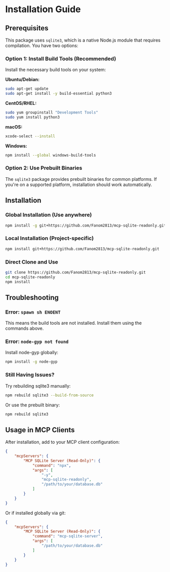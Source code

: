 # Installation Guide

## Prerequisites

This package uses `sqlite3`, which is a native Node.js module that requires compilation. You have two options:

### Option 1: Install Build Tools (Recommended)

Install the necessary build tools on your system:

**Ubuntu/Debian:**
```bash
sudo apt-get update
sudo apt-get install -y build-essential python3
```

**CentOS/RHEL:**
```bash
sudo yum groupinstall "Development Tools"
sudo yum install python3
```

**macOS:**
```bash
xcode-select --install
```

**Windows:**
```bash
npm install --global windows-build-tools
```

### Option 2: Use Prebuilt Binaries

The `sqlite3` package provides prebuilt binaries for common platforms. If you're on a supported platform, installation should work automatically.

## Installation

### Global Installation (Use anywhere)

```bash
npm install -g git+https://github.com/Fanom2813/mcp-sqlite-readonly.git
```

### Local Installation (Project-specific)

```bash
npm install git+https://github.com/Fanom2813/mcp-sqlite-readonly.git
```

### Direct Clone and Use

```bash
git clone https://github.com/Fanom2813/mcp-sqlite-readonly.git
cd mcp-sqlite-readonly
npm install
```

## Troubleshooting

### Error: `spawn sh ENOENT`

This means the build tools are not installed. Install them using the commands above.

### Error: `node-gyp not found`

Install node-gyp globally:
```bash
npm install -g node-gyp
```

### Still Having Issues?

Try rebuilding sqlite3 manually:
```bash
npm rebuild sqlite3 --build-from-source
```

Or use the prebuilt binary:
```bash
npm rebuild sqlite3
```

## Usage in MCP Clients

After installation, add to your MCP client configuration:

```json
{
    "mcpServers": {
        "MCP SQLite Server (Read-Only)": {
            "command": "npx",
            "args": [
                "-y",
                "mcp-sqlite-readonly",
                "/path/to/your/database.db"
            ]
        }
    }
}
```

Or if installed globally via git:

```json
{
    "mcpServers": {
        "MCP SQLite Server (Read-Only)": {
            "command": "mcp-sqlite-server",
            "args": [
                "/path/to/your/database.db"
            ]
        }
    }
}
```

